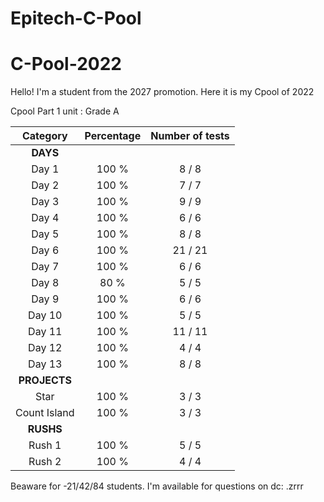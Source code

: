 # Epitech-C-Pool
# C-Pool-2022
Hello! I'm a student from the 2027 promotion. Here it is my Cpool of 2022 

Cpool Part 1 unit : Grade A

|   Category   | Percentage | Number of tests |
|:------------:|:----------:|:---------------:|
|     **DAYS**     |            |                 |
|     Day 1    |   100 %    |      8 / 8        |
|     Day 2    |    100 %   |      7 / 7      |
|     Day 3    |     100 %   |      9 / 9      |
|     Day 4    |     100 %   |      6 / 6      |
|     Day 5    |     100 %   |      8 / 8      |
|     Day 6    |     100 %   |      21 / 21    |
|     Day 7    |    100 %    |      6 / 6      |
|     Day 8    |     80 %   |      5 / 5      |
|     Day 9    |   100 %     |      6 / 6      |
|    Day 10    |     100 %   |      5 / 5     |
|    Day 11    |     100 %    |      11 / 11     |
|    Day 12    |     100 %    |      4 / 4      |
|    Day 13    |    100 %    |      8 / 8      |
|   **PROJECTS**   |            |                 |
|   Star       |    100 %   |      3 / 3      |
| Count Island |    100 %    |     3 / 3      |
|     **RUSHS**    |            |                 |
|    Rush 1    |    100 %   |      5 / 5      |
|    Rush 2    |    100 %    |      4 / 4      |

Beaware for -21/42/84 students. I'm available for questions on dc: .zrrr
